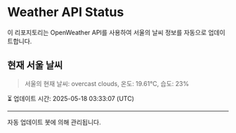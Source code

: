
# Weather API Status

이 리포지토리는 OpenWeather API를 사용하여 서울의 날씨 정보를 자동으로 업데이트합니다.

## 현재 서울 날씨
> 서울의 현재 날씨: overcast clouds, 온도: 19.61°C, 습도: 23%

⏳ 업데이트 시간: 2025-05-18 03:33:07 (UTC)

---
자동 업데이트 봇에 의해 관리됩니다.
